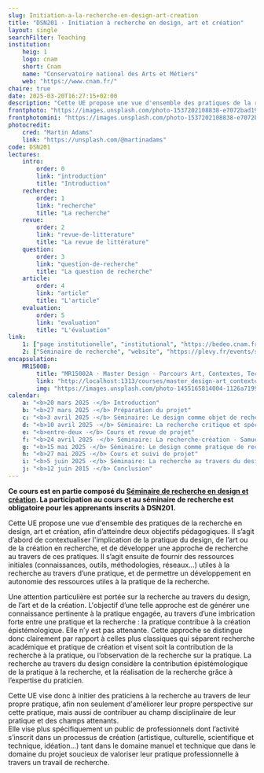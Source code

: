 ```yaml
---
slug: Initiation-a-la-recherche-en-design-art-creation
title: "DSN201 · Initiation à recherche en design, art et création"
layout: single
searchFilter: Teaching
institution:
    heig: 1
    logo: cnam
    short: Cnam
    name: "Conservatoire national des Arts et Métiers"
    web: "https://www.cnam.fr/"
chaire: true
date: 2025-03-20T16:27:15+02:00
description: "Cette UE propose une vue d'ensemble des pratiques de la recherche en design, art et création, afin de contextualiser la pratique dans l'activité de recherche."
frontphoto: "https://images.unsplash.com/photo-1537202108838-e7072bad1927?q=80&w=1080"
frontphotomini: "https://images.unsplash.com/photo-1537202108838-e7072bad1927?q=70&w=200"
photocredit: 
    cred: "Martin Adams"
    link: "https://unsplash.com/@martinadams"
code: DSN201
lectures:
    intro:
        order: 0
        link: "introduction"
        title: "Introduction"
    recherche:
        order: 1
        link: "recherche"
        title: "La recherche"
    revue:
        order: 2
        link: "revue-de-litterature"
        title: "La revue de littérature"
    question:
        order: 3
        link: "question-de-recherche"
        title: "La question de recherche"
    article:
        order: 4
        link: "article"
        title: "L'article"
    evaluation:
        order: 5
        link: "evaluation"
        title: "L'évaluation"
link:
    1: ["page institutionelle", "institutional", "https://bedeo.cnam.fr/public/unite/view/DSN201/2024-11-24"]
    2: ["Séminaire de recherche", "website", "https://plevy.fr/events/seminaire-de-recherche-en-design"]
encapsulation:
    MR1500B: 
        title: "MR15002A · Master Design - Parcours Art, Contextes, Techniques, Usages"
        link: "http://localhost:1313/courses/master_design-art_contextes_techniques_usages/"
        img: "https://images.unsplash.com/photo-1455165814004-1126a7199f9b?q=80&w=500"
calendar:
    a: "<b>20 mars 2025 ·</b> Introduction"
    b: "<b>27 mars 2025 ·</b> Préparation du projet"
    c: "<b>3 avril 2025 ·</b> Séminaire: Le design comme objet de recherche - Benjamin Loiseau"
    d: "<b>10 avril 2025 ·</b> Séminaire: La recherche critique et spéculative (en anglais) - James Auger"
    e: "<b>entre-deux ·</b> Cours et revue de projet"
    f: "<b>24 avril 2025 ·</b> Séminaire: La recherche-création - Samuel Bianchini"
    g: "<b>15 mai 2025 ·</b> Séminaire: Le design comme pratique de recherche - Dorian Reunkrilerk"
    h: "<b>27 mai 2025 ·</b> Cours et suivi de projet"
    i: "<b>5 juin 2025 ·</b> Séminaire: La recherche au travers du design (en anglais) t.b.d"
    j: "<b>12 juin 2015 ·</b> Conclusion"
---
```

**Ce cours est en partie composé du [Séminaire de recherche en design et création](https://plevy.fr/events/seminaire-de-recherche-en-design/). La participation au cours et au séminaire de recherche est obligatoire pour les apprenants inscrits à DSN201.**

Cette UE propose une vue d'ensemble des pratiques de la recherche en design, art et création, afin d’atteindre deux objectifs pédagogiques. Il s’agit d’abord de contextualiser l'implication de la pratique du design, de l’art ou de la création en recherche, et de développer une approche de recherche au travers de ces pratiques. Il s’agit ensuite de fournir des ressources initiales (connaissances, outils, méthodologies, réseaux...) utiles à la recherche au travers d’une pratique, et de permettre un développement en autonomie des ressources utiles à la pratique de la recherche.

Une attention particulière est portée sur la recherche au travers du design, de l’art et de la création. L'objectif d’une telle approche est de générer une connaissance pertinente à la pratique engagée, au travers d’une imbrication forte entre une pratique et la recherche : la pratique contribue à la création épistémologique. Elle n’y est pas attenante. Cette approche se distingue donc clairement par rapport à celles plus classiques qui séparent recherche académique et pratique de création et visent soit la contribution de la recherche à la pratique, ou l’observation de la recherche sur la pratique. La recherche au travers du design considère la contribution épistémologique de la pratique à la recherche, et la réalisation de la recherche grâce à l’expertise du praticien.

Cette UE vise donc à initier des praticiens à la recherche au travers de leur propre pratique, afin non seulement d'améliorer leur propre perspective sur cette pratique, mais aussi de contribuer au champ disciplinaire de leur pratique et des champs attenants.  
Elle vise plus spécifiquement un public de professionnels dont l’activité s’inscrit dans un processus de création (artistique, culturelle, scientifique et technique, idéation…) tant dans le domaine manuel et technique que dans le domaine du projet soucieux de valoriser leur pratique professionnelle à travers un travail de recherche.</p>
